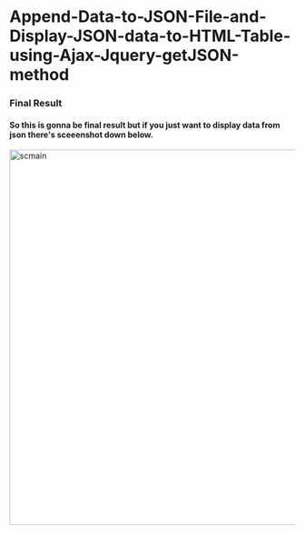 # Append-Data-to-JSON-File-and-Display-JSON-data-to-HTML-Table-using-Ajax-Jquery-getJSON-method
### Final Result
#### So this is gonna be final result but if you just want to display data from json there's sceeenshot down below.
<img width="660" alt="scmain" src="https://user-images.githubusercontent.com/20491036/35260097-6e48efde-0059-11e8-9c04-7f2f815f0fd0.png">
